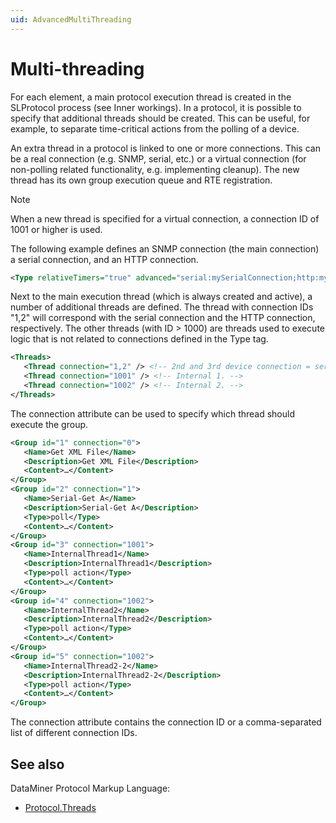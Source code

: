 ```yaml
---
uid: AdvancedMultiThreading
---
```


# Multi-threading

For each element, a main protocol execution thread is created in the SLProtocol process (see Inner workings). In a protocol, it is possible to specify that additional threads should be created. This can be useful, for example, to separate time-critical actions from the polling of a device.

An extra thread in a protocol is linked to one or more connections. This can be a real connection (e.g. SNMP, serial, etc.) or a virtual connection (for non-polling related functionality, e.g. implementing cleanup). The new thread has its own group execution queue and RTE registration.

> [!NOTE]
> When a new thread is specified for a virtual connection, a connection ID of 1001 or higher is used.

The following example defines an SNMP connection (the main connection) a serial connection, and an HTTP connection.

```xml
<Type relativeTimers="true" advanced="serial:mySerialConnection;http:myHttpConnection">snmp</Type>
```

Next to the main execution thread (which is always created and active), a number of additional threads are defined. The thread with connection IDs "1,2" will correspond with the serial connection and the HTTP connection, respectively. The other threads (with ID > 1000) are threads used to execute logic that is not related to connections defined in the Type tag.

```xml
<Threads>
   <Thread connection="1,2" /> <!-- 2nd and 3rd device connection = serial and HTTP. -->
   <Thread connection="1001" /> <!-- Internal 1. -->
   <Thread connection="1002" /> <!-- Internal 2. -->
</Threads>
```

The connection attribute can be used to specify which thread should execute the group.

```xml
<Group id="1" connection="0">
   <Name>Get XML File</Name>
   <Description>Get XML File</Description>
   <Content>…</Content>
</Group>
<Group id="2" connection="1">
   <Name>Serial-Get A</Name>
   <Description>Serial-Get A</Description>
   <Type>poll</Type>
   <Content>…</Content>
</Group>
<Group id="3" connection="1001">
   <Name>InternalThread1</Name>
   <Description>InternalThread1</Description>
   <Type>poll action</Type>
   <Content>…</Content>
</Group>
<Group id="4" connection="1002">
   <Name>InternalThread2</Name>
   <Description>InternalThread2</Description>
   <Type>poll action</Type>
   <Content>…</Content>
</Group>
<Group id="5" connection="1002">
   <Name>InternalThread2-2</Name>
   <Description>InternalThread2-2</Description>
   <Type>poll action</Type>
   <Content>…</Content>
</Group>
```

The connection attribute contains the connection ID or a comma-separated list of different connection IDs.

## See also

DataMiner Protocol Markup Language:

- [Protocol.Threads](xref:Protocol.Threads)
